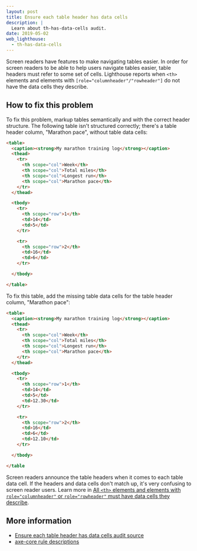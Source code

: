 ```yaml
---
layout: post
title: Ensure each table header has data cells
description: |
  Learn about th-has-data-cells audit.
date: 2019-05-02
web_lighthouse:
  - th-has-data-cells
---
```


Screen readers have features to make navigating tables easier.
In order for screen readers to be able to help users navigate tables easier,
table headers must refer to some set of cells.
Lighthouse reports when `<th>` elements and elements with `[role="columnheader"/"rowheader"]`
do not have the data cells they describe.

<!--
***Todo*** I cannot for the life of me get this audit to fail. I've tried all sorts of combinations of things.
For sure, empty columns don't fail. I've also had columns without headers, and they don't fail either.
I've removed scope, I've tried making the tables as confusing as possible, and the audit just doesn't fail.

<figure class="w-figure">
  <img class="w-screenshot w-screenshot--filled" src="td-headers-attr.png" alt="Lighthouse audit showing table headers do not have data cells
  <figcaption class="w-figcaption">
    Table headers do not have data cells.
  </figcaption>
</figure>
-->
## How to fix this problem

To fix this problem,
markup tables semantically and with the correct header structure.
The following table isn't structured correctly;
there's a table header column, "Marathon pace", without table data cells:

```html
<table>
  <caption><strong>My marathon training log</strong></caption>
  <thead>
    <tr>
      <th scope="col">Week</th>
      <th scope="col">Total miles</th>
      <th scope="col">Longest run</th>
      <th scope="col">Marathon pace</th>
    </tr>
  </thead>

  <tbody>
    <tr>
      <th scope="row">1</th>
      <td>14</td>
      <td>5</td>
    </tr>

    <tr>
      <th scope="row">2</th>
      <td>16</td>
      <td>6</td>
    </tr>

  </tbody>

</table>
```

To fix this table,
add the missing table data cells for the table header column, "Marathon pace":


```html
<table>
  <caption><strong>My marathon training log</strong></caption>
  <thead>
    <tr>
      <th scope="col">Week</th>
      <th scope="col">Total miles</th>
      <th scope="col">Longest run</th>
      <th scope="col">Marathon pace</th>
    </tr>
  </thead>

  <tbody>
    <tr>
      <th scope="row">1</th>
      <td>14</td>
      <td>5</td>
      <td>12.30</td>
    </tr>

    <tr>
      <th scope="row">2</th>
      <td>16</td>
      <td>6</td>
      <td>12.10</td>
    </tr>

  </tbody>

</table
```

Screen readers announce the table headers when it comes to each table data cell.
If the headers and data cells don't match up,
it's very confusing to screen reader users.
Learn more in
[All `<th>` elements and elements with `role="columnheader"` or `role="rowheader"` must have data cells they describe](https://dequeuniversity.com/rules/axe/3.3/th-has-data-cells).

<!--
## How this audit impacts overall Lighthouse score

Todo. I have no idea how accessibility scoring is working!
-->
## More information

- [Ensure each table header has data cells audit source](https://github.com/GoogleChrome/lighthouse/blob/master/lighthouse-core/audits/accessibility/th-has-data-cells.js)
- [axe-core rule descriptions](https://github.com/dequelabs/axe-core/blob/develop/doc/rule-descriptions.md)

